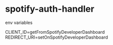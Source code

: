 # spotify-auth-handler

env variables

CLIENT_ID=getFromSpotifyDeveloperDashboard
REDIRECT_URI=setOnSpotifyDeveloperDashboard
